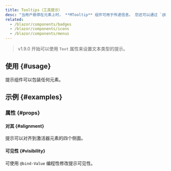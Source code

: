 ```yaml
---
title: Tooltips（工具提示）
desc: "当用户悬停在元素上时， **MTooltip** 组件可用于传递信息。 您还可以通过 `@bind-Value` 来控制提示的显示。 当激活时，提示将显示用于标识元素的文本，例如其功能的描述。"
related:
  - /blazor/components/badges
  - /blazor/components/icons
  - /blazor/components/menus
---
```


> v1.9.0 开始可以使用 `Text` 属性来设置文本类型的提示。

## 使用 {#usage}

提示组件可以包装任何元素。

<masa-example file="Examples.components.tooltips.Usage"></masa-example>

## 示例 {#examples}

### 属性 {#props}

#### 对其 {#alignment}

提示可以对齐到激活器元素的四个侧面。

<masa-example file="Examples.components.tooltips.Alignment"></masa-example>

#### 可见性 {#visibility}

可使用 `@bind-Value` 编程性修改提示可见性。

<masa-example file="Examples.components.tooltips.Visibility"></masa-example>